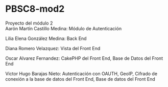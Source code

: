 ﻿PBSC8-mod2
==========

Proyecto del módulo 2   
Aarón Martín Castillo Medina: Módulo de Autenticación   

Lilia Elena González Medina: Back End

Diana Romero Velazquez: Vista del Front End

Oscar Alvarez Fernandez: CakePHP del Front End, Base de Datos del Front End

Victor Hugo Barajas Nieto: Autenticación con OAUTH, GeoIP, Cifrado de conexión a la base de datos del Front End, Base de datos del Front End


